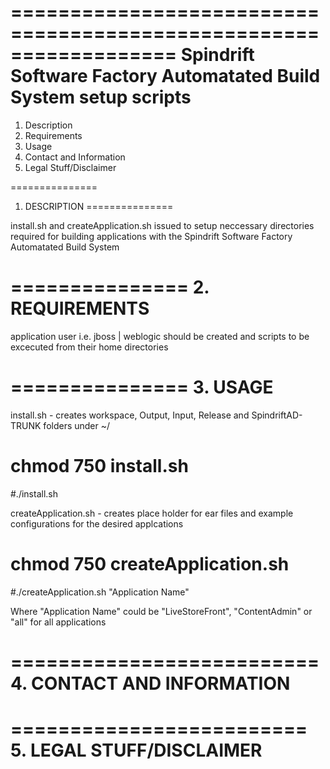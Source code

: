 ==================================================================
Spindrift Software Factory Automatated Build System  setup scripts
==================================================================

1. Description
2. Requirements
3. Usage
4. Contact and Information
5. Legal Stuff/Disclaimer

===============
1. DESCRIPTION
===============

install.sh and createApplication.sh issued to setup neccessary directories required for 
building applications with the Spindrift Software Factory Automatated Build System 

===============
2. REQUIREMENTS
=============== 

application user i.e. jboss | weblogic should be created and scripts to be excecuted 
from their home directories

===============
3. USAGE
===============

install.sh - creates workspace, Output, Input, Release and SpindriftAD-TRUNK folders under ~/ 
# chmod 750 install.sh
#./install.sh

createApplication.sh - creates place holder for ear files and example configurations for the
desired applcations
# chmod 750 createApplication.sh
#./createApplication.sh "Application Name" 

Where "Application Name" could be "LiveStoreFront", "ContentAdmin" or "all" for all applications

==========================
4. CONTACT AND INFORMATION
==========================


=========================
5. LEGAL STUFF/DISCLAIMER 
=========================


